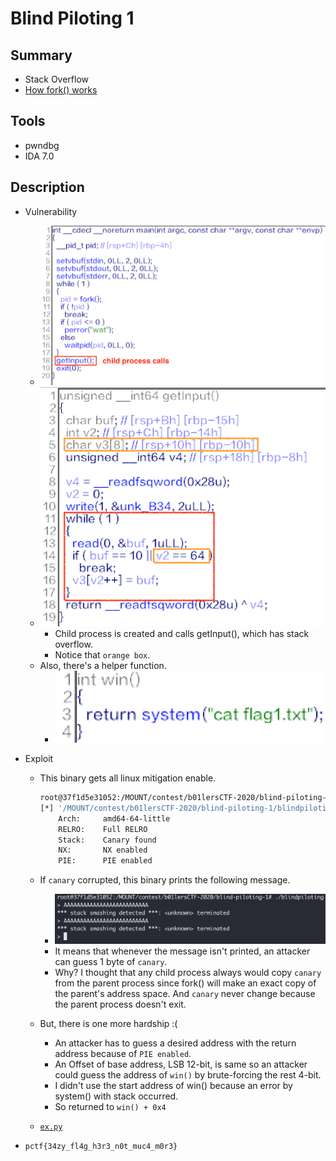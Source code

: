 # Blind Piloting 1

## Summary

* Stack Overflow
* [How fork() works](https://www.csl.mtu.edu/cs4411.ck/www/NOTES/process/fork/create.html)

## Tools

* pwndbg
* IDA 7.0

## Description

* Vulnerability
  * ![1](./1.png?raw=true)
  * ![2](./2.png?raw=true)
    * Child process is created and calls getInput(), which has stack overflow.
    * Notice that `orange box`.
  * Also, there's a helper function.
    * ![3](./3.png?raw=true)

* Exploit
  * This binary gets all linux mitigation enable.

    ``` bash
    root@37f1d5e31052:/MOUNT/contest/b01lersCTF-2020/blind-piloting-1# checksec blindpiloting
    [*] '/MOUNT/contest/b01lersCTF-2020/blind-piloting-1/blindpiloting'
        Arch:     amd64-64-little
        RELRO:    Full RELRO
        Stack:    Canary found
        NX:       NX enabled
        PIE:      PIE enabled
    ```

  * If `canary` corrupted, this binary prints the following message.
    * ![4](./4.png?raw=true)
    * It means that whenever the message isn't printed, an attacker can guess 1 byte of `canary`.
    * Why? I thought that any child process always would copy `canary` from the parent process since fork() will make an exact copy of the parent's address space. And `canary` never change because the parent process doesn't exit.

  * But, there is one more hardship :(
    * An attacker has to guess a desired address with the return address because of `PIE enabled`.
    * An Offset of base address, LSB 12-bit, is same so an attacker could guess the address of `win()` by brute-forcing the rest 4-bit.
    * I didn't use the start address of win() because an error by system() with stack occurred.
    * So returned to `win() + 0x4`

  * [`ex.py`](./ex.py)

* `pctf{34zy_fl4g_h3r3_n0t_muc4_m0r3}`